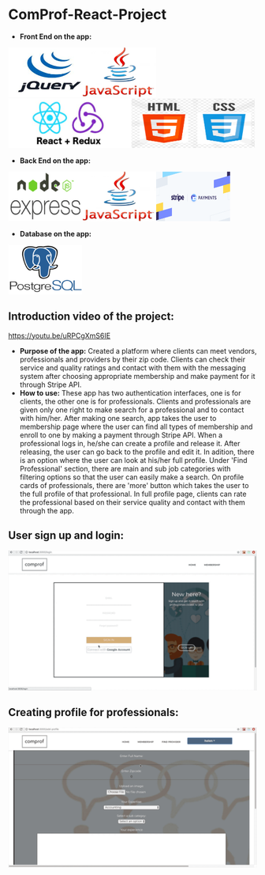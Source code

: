 # ComProf-React-Project
* **Front End on the app:**
<div><img src="jQuery.png" height="100px" width="150px"><img src="js.png" height="100px" width="150px"><img src="reactredux.png" height="100px" width="250px"><img src="htmlcss.png" height="100px" width="250px"></div>

* **Back End on the app:**
<div><img src="nodeexpress.png" height="100px" width="150px"><img src="js.png" height="100px" width="150px"><img src="stripe.png" height="100px" width="150px"></div>

* **Database on the app:**
<img src="postgres.png" height="100px" width="150px">

## Introduction video of the project: 
https://youtu.be/uRPCgXmS6IE

* **Purpose of the app:** 
   Created a platform where clients can meet vendors, professionals and providers by their zip code. Clients can
check their service and quality ratings and contact with them with the messaging system after choosing appropriate membership and make payment for it through Stripe API.
* **How to use:**
   These app has two authentication interfaces, one is for clients, the other one is for professionals. Clients and professionals are given only one right to make search for a professional and to contact with him/her. After making one search, app takes the user to membership page where the user can find all types of membership and enroll to one by making a payment through Stripe API. 
   When a professional logs in, he/she can create a profile and release it. After releasing, the user can go back to the profile and edit it. In adition, there is an option where the user can look at his/her full profile. Under 'Find Professional' section, there are main and sub job categories with filtering options so that the user can easily make a search. On profile cards of professionals, there are 'more' button which takes the user to the full profile of that professional. In full profile page, clients can rate the professional based on their service quality and contact with them through the app. 


## User sign up and login: 
![](signup.gif)

## Creating profile for professionals: 
![](profile.gif)




